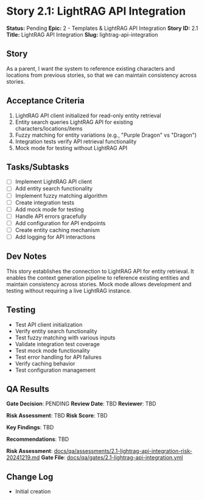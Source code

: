 # Story 2.1: LightRAG API Integration

**Status:** Pending
**Epic:** 2 - Templates & LightRAG API Integration
**Story ID:** 2.1
**Title:** LightRAG API Integration
**Slug:** lightrag-api-integration

## Story

As a parent,
I want the system to reference existing characters and locations from previous stories,
so that we can maintain consistency across stories.

## Acceptance Criteria

1. LightRAG API client initialized for read-only entity retrieval
2. Entity search queries LightRAG API for existing characters/locations/items
3. Fuzzy matching for entity variations (e.g., "Purple Dragon" vs "Dragon")
4. Integration tests verify API retrieval functionality
5. Mock mode for testing without LightRAG API

## Tasks/Subtasks

- [ ] Implement LightRAG API client
- [ ] Add entity search functionality
- [ ] Implement fuzzy matching algorithm
- [ ] Create integration tests
- [ ] Add mock mode for testing
- [ ] Handle API errors gracefully
- [ ] Add configuration for API endpoints
- [ ] Create entity caching mechanism
- [ ] Add logging for API interactions

## Dev Notes

This story establishes the connection to LightRAG API for entity retrieval. It enables the context generation pipeline to reference existing entities and maintain consistency across stories. Mock mode allows development and testing without requiring a live LightRAG instance.

## Testing

- Test API client initialization
- Verify entity search functionality
- Test fuzzy matching with various inputs
- Validate integration test coverage
- Test mock mode functionality
- Test error handling for API failures
- Verify caching behavior
- Test configuration management

## QA Results

**Gate Decision**: PENDING
**Review Date**: TBD
**Reviewer**: TBD

**Risk Assessment**: TBD
**Risk Score**: TBD

**Key Findings**: TBD

**Recommendations**: TBD

**Risk Assessment**: [docs/qa/assessments/2.1-lightrag-api-integration-risk-20241219.md](docs/qa/assessments/2.1-lightrag-api-integration-risk-20241219.md)
**Gate File**: [docs/qa/gates/2.1-lightrag-api-integration.yml](docs/qa/gates/2.1-lightrag-api-integration.yml)

## Change Log

- Initial creation
